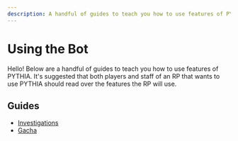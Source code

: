 ```yaml
---
description: A handful of guides to teach you how to use features of PYTHIA.
---
```


# Using the Bot

Hello! Below are a handful of guides to teach you how to use features of PYTHIA. It's suggested that both players and staff of an RP that wants to use PYTHIA should read over the features the RP will use.

## Guides
- [Investigations](investigations.md)
- [Gacha](gacha.md)